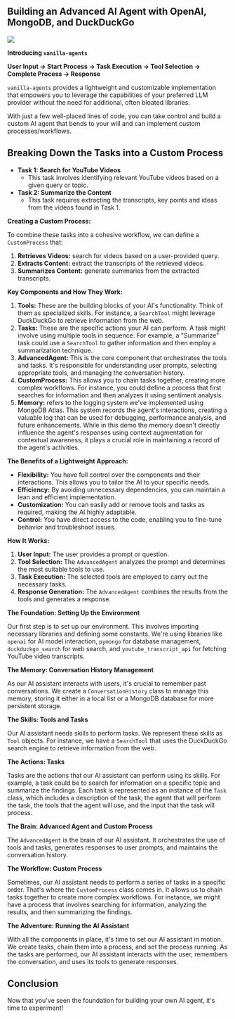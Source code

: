 ## Building an Advanced AI Agent with OpenAI, MongoDB, and DuckDuckGo

![](https://upload.wikimedia.org/wikipedia/commons/a/aa/AI_Agent_Overview.png)

**Introducing `vanilla-agents`**

**User Input -> Start Process -> Task Execution -> Tool Selection -> Complete Process -> Response**

`vanilla-agents` provides a lightweight and customizable implementation that empowers you to leverage the capabilities of your preferred LLM provider without the need for additional, often bloated libraries. 

With just a few well-placed lines of code, you can take control and build a custom AI agent that bends to your will and can implement custom processes/workflows. 

## Breaking Down the Tasks into a Custom Process

* **Task 1: Search for YouTube Videos**
  * This task involves identifying relevant YouTube videos based on a given query or topic.
* **Task 2: Summarize the Content**
  * This task requires extracting the transcripts, key points and ideas from the videos found in Task 1.

**Creating a Custom Process:**

To combine these tasks into a cohesive workflow, we can define a `CustomProcess` that:

1. **Retrieves Videos:** search for videos based on a user-provided query.
2. **Extracts Content:** extract the transcripts of the retrieved videos.
3. **Summarizes Content:** generate summaries from the extracted transcripts.

**Key Components and How They Work:**

1. **Tools:** These are the building blocks of your AI's functionality. Think of them as specialized skills. For instance, a `SearchTool` might leverage DuckDuckGo to retrieve information from the web.
2. **Tasks:** These are the specific actions your AI can perform. A task might involve using multiple tools in sequence. For example, a "Summarize" task could use a `SearchTool` to gather information and then employ a summarization technique.
3. **AdvancedAgent:** This is the core component that orchestrates the tools and tasks. It's responsible for understanding user prompts, selecting appropriate tools, and managing the conversation history.
4. **CustomProcess:** This allows you to chain tasks together, creating more complex workflows. For instance, you could define a process that first searches for information and then analyzes it using sentiment analysis.
5. **Memory:** refers to the logging system we've implemented using MongoDB Atlas. This system records the agent's interactions, creating a valuable log that can be used for debugging, performance analysis, and future enhancements. While in this demo the memory doesn't directly influence the agent's responses using context augmentation for contextual awareness, it plays a crucial role in maintaining a record of the agent's activities.

**The Benefits of a Lightweight Approach:**

* **Flexibility:** You have full control over the components and their interactions. This allows you to tailor the AI to your specific needs.
* **Efficiency:** By avoiding unnecessary dependencies, you can maintain a lean and efficient implementation.
* **Customization:** You can easily add or remove tools and tasks as required, making the AI highly adaptable.
* **Control:** You have direct access to the code, enabling you to fine-tune behavior and troubleshoot issues.

**How It Works:**

1. **User Input:** The user provides a prompt or question.
2. **Tool Selection:** The `AdvancedAgent` analyzes the prompt and determines the most suitable tools to use.
3. **Task Execution:** The selected tools are employed to carry out the necessary tasks.
4. **Response Generation:** The `AdvancedAgent` combines the results from the tools and generates a response.

**The Foundation: Setting Up the Environment**

Our first step is to set up our environment. This involves importing necessary libraries and defining some constants. We're using libraries like `openai` for AI model interaction, `pymongo` for database management, `duckduckgo_search` for web search, and `youtube_transcript_api` for fetching YouTube video transcripts.

**The Memory: Conversation History Management**

As our AI assistant interacts with users, it's crucial to remember past conversations. We create a `ConversationHistory` class to manage this memory, storing it either in a local list or a MongoDB database for more persistent storage.

**The Skills: Tools and Tasks**

Our AI assistant needs skills to perform tasks. We represent these skills as `Tool` objects. For instance, we have a `SearchTool` that uses the DuckDuckGo search engine to retrieve information from the web. 

**The Actions: Tasks**

Tasks are the actions that our AI assistant can perform using its skills. For example, a task could be to search for information on a specific topic and summarize the findings. Each task is represented as an instance of the `Task` class, which includes a description of the task, the agent that will perform the task, the tools that the agent will use, and the input that the task will process.

**The Brain: Advanced Agent and Custom Process**

The `AdvancedAgent` is the brain of our AI assistant. It orchestrates the use of tools and tasks, generates responses to user prompts, and maintains the conversation history. 

**The Workflow: Custom Process**

Sometimes, our AI assistant needs to perform a series of tasks in a specific order. That's where the `CustomProcess` class comes in. It allows us to chain tasks together to create more complex workflows. For instance, we might have a process that involves searching for information, analyzing the results, and then summarizing the findings.

**The Adventure: Running the AI Assistant**

With all the components in place, it's time to set our AI assistant in motion. We create tasks, chain them into a process, and set the process running. As the tasks are performed, our AI assistant interacts with the user, remembers the conversation, and uses its tools to generate responses.

## Conclusion

Now that you've seen the foundation for building your own AI agent, it's time to experiment! 
